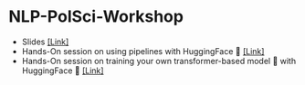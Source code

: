 # NLP-PolSci-Workshop

* Slides [[Link]](https://docs.google.com/presentation/d/1T1pkN65vgXrR8M9h8ui-keEp4vzv8nKo1aryfHZvkI8/edit?usp=sharing)
* Hands-On session on using pipelines with HuggingFace 🤗 [[Link]](https://colab.research.google.com/drive/1M4A10Jga5Z3OEVz-AtyHC7yYjpubdicd?usp=sharing)
* Hands-On session on training your own transformer-based model 🤖 with HuggingFace 🤗 [[Link]](https://colab.research.google.com/drive/1aX1TiRLtMcinypRKq9VP73wFO9zyJrju?usp=sharing)
